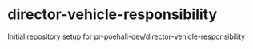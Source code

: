 # director-vehicle-responsibility

Initial repository setup for pr-poehali-dev/director-vehicle-responsibility